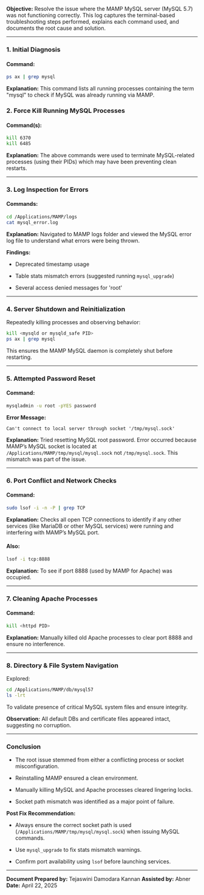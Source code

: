 
**Objective:** Resolve the issue where the MAMP MySQL server (MySQL 5.7) was not functioning correctly. This log captures the terminal-based troubleshooting steps performed, explains each command used, and documents the root cause and solution.

---

### **1. Initial Diagnosis**

#### **Command:**

```bash
ps ax | grep mysql
```

**Explanation:** This command lists all running processes containing the term "mysql" to check if MySQL was already running via MAMP.

### **2. Force Kill Running MySQL Processes**

#### **Command(s):**

```bash
kill 6370
kill 6485
```

**Explanation:** The above commands were used to terminate MySQL-related processes (using their PIDs) which may have been preventing clean restarts.

---

### **3. Log Inspection for Errors**

#### **Commands:**

```bash
cd /Applications/MAMP/logs
cat mysql_error.log
```

**Explanation:** Navigated to MAMP logs folder and viewed the MySQL error log file to understand what errors were being thrown.

**Findings:**

- Deprecated timestamp usage
    
- Table stats mismatch errors (suggested running `mysql_upgrade`)
    
- Several access denied messages for 'root'
    

---

### **4. Server Shutdown and Reinitialization**

Repeatedly killing processes and observing behavior:

```bash
kill <mysqld or mysqld_safe PID>
ps ax | grep mysql
```

This ensures the MAMP MySQL daemon is completely shut before restarting.

---

### **5. Attempted Password Reset**

#### **Command:**

```bash
mysqladmin -u root -pYES password
```

**Error Message:**

```
Can't connect to local server through socket '/tmp/mysql.sock'
```

**Explanation:** Tried resetting MySQL root password. Error occurred because MAMP’s MySQL socket is located at `/Applications/MAMP/tmp/mysql/mysql.sock` not `/tmp/mysql.sock`. This mismatch was part of the issue.

---

### **6. Port Conflict and Network Checks**

#### **Command:**

```bash
sudo lsof -i -n -P | grep TCP
```

**Explanation:** Checks all open TCP connections to identify if any other services (like MariaDB or other MySQL services) were running and interfering with MAMP’s MySQL port.

#### **Also:**

```bash
lsof -i tcp:8888
```

**Explanation:** To see if port 8888 (used by MAMP for Apache) was occupied.

---

### **7. Cleaning Apache Processes**

#### **Command:**

```bash
kill <httpd PID>
```

**Explanation:** Manually killed old Apache processes to clear port 8888 and ensure no interference.

---

### **8. Directory & File System Navigation**

Explored:

```bash
cd /Applications/MAMP/db/mysql57
ls -lrt
```

To validate presence of critical MySQL system files and ensure integrity.

**Observation:** All default DBs and certificate files appeared intact, suggesting no corruption.

---

### **Conclusion**

- The root issue stemmed from either a conflicting process or socket misconfiguration.
    
- Reinstalling MAMP ensured a clean environment.
    
- Manually killing MySQL and Apache processes cleared lingering locks.
    
- Socket path mismatch was identified as a major point of failure.
    

**Post Fix Recommendation:**

- Always ensure the correct socket path is used (`/Applications/MAMP/tmp/mysql/mysql.sock`) when issuing MySQL commands.
    
- Use `mysql_upgrade` to fix stats mismatch warnings.
    
- Confirm port availability using `lsof` before launching services.
    

---

**Document Prepared by:** Tejaswini Damodara Kannan **Assisted by:** Abner **Date:** April 22, 2025